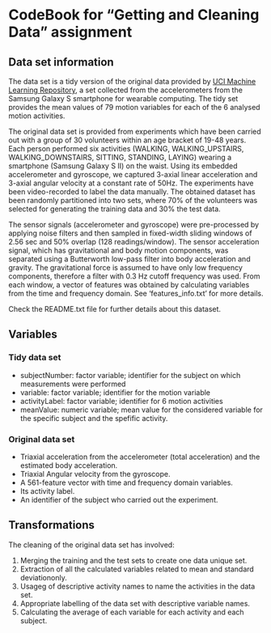 CodeBook for “Getting and Cleaning Data” assignment
===================================================

Data set information
--------------------

The data set is a tidy version of the original data provided by [UCI
Machine Learning
Repository](http://archive.ics.uci.edu/ml/datasets/Human+Activity+Recognition+Using+Smartphones),
a set collected from the accelerometers from the Samsung Galaxy S
smartphone for wearable computing. The tidy set provides the mean values
of 79 motion variables for each of the 6 analysed motion activities.

The original data set is provided from experiments which have been
carried out with a group of 30 volunteers within an age bracket of 19-48
years. Each person performed six activities (WALKING, WALKING\_UPSTAIRS,
WALKING\_DOWNSTAIRS, SITTING, STANDING, LAYING) wearing a smartphone
(Samsung Galaxy S II) on the waist. Using its embedded accelerometer and
gyroscope, we captured 3-axial linear acceleration and 3-axial angular
velocity at a constant rate of 50Hz. The experiments have been
video-recorded to label the data manually. The obtained dataset has been
randomly partitioned into two sets, where 70% of the volunteers was
selected for generating the training data and 30% the test data.

The sensor signals (accelerometer and gyroscope) were pre-processed by
applying noise filters and then sampled in fixed-width sliding windows
of 2.56 sec and 50% overlap (128 readings/window). The sensor
acceleration signal, which has gravitational and body motion components,
was separated using a Butterworth low-pass filter into body acceleration
and gravity. The gravitational force is assumed to have only low
frequency components, therefore a filter with 0.3 Hz cutoff frequency
was used. From each window, a vector of features was obtained by
calculating variables from the time and frequency domain. See
‘features\_info.txt’ for more details.

Check the README.txt file for further details about this dataset.

Variables
---------

### Tidy data set

-   subjectNumber: factor variable; identifier for the subject on which
    measurements were performed
-   variable: factor variable; identifier for the motion variable
-   activityLabel: factor variable; identifier for 6 motion activities
-   meanValue: numeric variable; mean value for the considered variable
    for the specific subject and the spefific activity.

### Original data set

-   Triaxial acceleration from the accelerometer (total acceleration)
    and the estimated body acceleration.  
-   Triaxial Angular velocity from the gyroscope.  
-   A 561-feature vector with time and frequency domain variables.  
-   Its activity label.  
-   An identifier of the subject who carried out the experiment.

Transformations
---------------

The cleaning of the original data set has involved:  
1. Merging the training and the test sets to create one data unique
set.  
2. Extraction of all the calculated variables related to mean and
standard deviationonly.  
3. Usageg of descriptive activity names to name the activities in the
data set.  
4. Appropriate labelling of the data set with descriptive variable
names.  
5. Calculating the average of each variable for each activity and each
subject.
